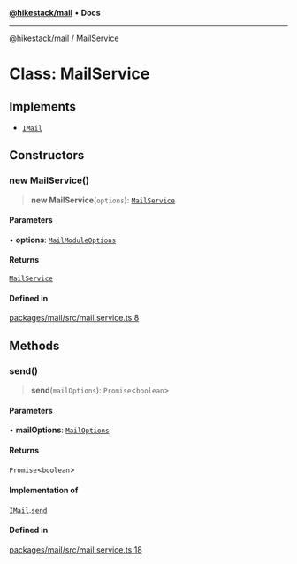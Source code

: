 [**@hikestack/mail**](/official/reference/mail/index.md) • **Docs**

***

[@hikestack/mail](/official/reference/mail/globals.md) / MailService

# Class: MailService

## Implements

- [`IMail`](/official/reference/mail/interfaces/IMail.md)

## Constructors

### new MailService()

> **new MailService**(`options`): [`MailService`](/official/reference/mail/classes/MailService.md)

#### Parameters

• **options**: [`MailModuleOptions`](/official/reference/mail/interfaces/MailModuleOptions.md)

#### Returns

[`MailService`](/official/reference/mail/classes/MailService.md)

#### Defined in

[packages/mail/src/mail.service.ts:8](https://github.com/hikestack/hike/blob/93c768ff8bda0e1d030b69f51dc73398023ff386/packages/mail/src/mail.service.ts#L8)

## Methods

### send()

> **send**(`mailOptions`): `Promise`\<`boolean`\>

#### Parameters

• **mailOptions**: [`MailOptions`](/official/reference/mail/interfaces/MailOptions.md)

#### Returns

`Promise`\<`boolean`\>

#### Implementation of

[`IMail`](/official/reference/mail/interfaces/IMail.md).[`send`](/official/reference/mail/interfaces/IMail.md#send)

#### Defined in

[packages/mail/src/mail.service.ts:18](https://github.com/hikestack/hike/blob/93c768ff8bda0e1d030b69f51dc73398023ff386/packages/mail/src/mail.service.ts#L18)
